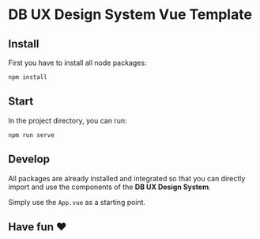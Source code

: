 # DB UX Design System Vue Template

## Install

First you have to install all node packages:

`npm install`

## Start

In the project directory, you can run:

`npm run serve`

## Develop

All packages are already installed and integrated so that you can directly import and use the components of the **DB UX Design System**.

Simply use the `App.vue` as a starting point.


## Have fun ❤️
